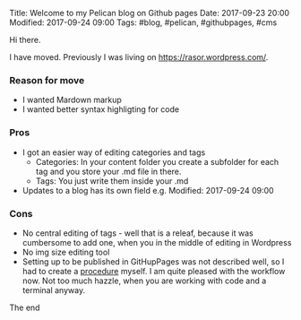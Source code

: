 Title: Welcome to my Pelican blog on Github pages
Date: 2017-09-23 20:00
Modified: 2017-09-24 09:00
Tags: #blog, #pelican, #githubpages, #cms

Hi there.

I have moved. Previously I was living on <https://rasor.wordpress.com/>.

### Reason for move
* I wanted Mardown markup
* I wanted better syntax highligting for code

### Pros
* I got an easier way of editing categories and tags
    * Categories: In your content folder you create a subfolder for each tag and you store your .md file in there.
    * Tags: You just write them inside your .md
* Updates to a blog has its own field e.g. Modified: 2017-09-24 09:00

### Cons
* No central editing of tags - well that is a releaf, because it was cumbersome to add one, when you in the middle of editing in Wordpress
* No img size editing tool
* Setting up to be published in GitHupPages was not described well, so I had to create a [procedure]({filename}/study/2017-09-23B-PelicanBlogOnGithubPages.md) myself. I am quite pleased with the workflow now. Not too much hazzle, when you are working with code and a terminal anyway.

The end



